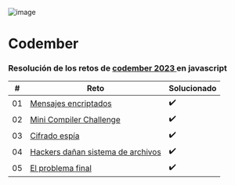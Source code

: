 ![image](https://github.com/JoseADios/codember/assets/92332086/daa254d5-bd9a-4e5a-b383-a176c889056b)

# Codember

### Resolución de los retos de [codember 2023 ](https://codember.dev/) en javascript

|  # |           Reto                    | Solucionado |
|----|-----------------------------------|-------------|
| 01 | [Mensajes encriptados](Desafio01)             |     ✔️     |
| 02 | [Mini Compiler Challenge](Desafio02)          |     ✔️     |
| 03 | [Cifrado espía](Desafio03)                    |     ✔️     |
| 04 | [Hackers dañan sistema de archivos](Desafio04)|     ✔️     |
| 05 | [El problema final](Desafio05)                |     ✔️     |

